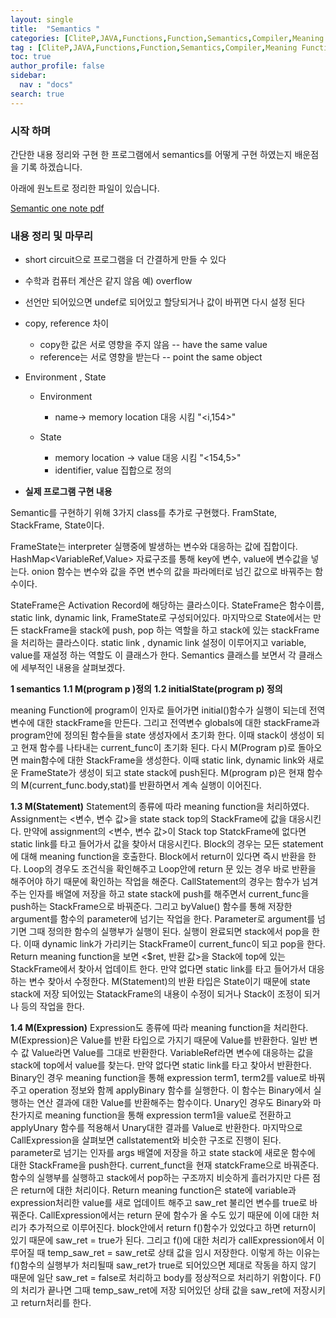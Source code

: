 ```yaml
---
layout: single
title:  "Semantics "
categories: [CliteP,JAVA,Functions,Function,Semantics,Compiler,Meaning Function]
tag : [CliteP,JAVA,Functions,Function,Semantics,Compiler,Meaning Function,State,Stack,Stack Frame,Frame Stack]
toc: true
author_profile: false
sidebar:
  nav : "docs"
search: true
---
```


### 시작 하며 

간단한 내용 정리와 구현 한 프로그램에서 semantics를 어떻게 구현 하였는지 배운점을 기록 하겠습니다. 

아래에 원노트로 정리한 파일이 있습니다. 


<a href="https://meang123.github.io/pdfs/Semantic.pdf">Semantic one note pdf</a>



### 내용 정리 및 마무리 

* short circuit으로 프로그램을 더 간결하게 만들 수 있다

* 수학과 컴퓨터 계산은 같지 않음 예) overflow

* 선언만 되어있으면 undef로 되어있고 할당되거나 값이 바뀌면 다시 설정 된다 

* copy, reference 차이 
  * copy한 값은 서로 영향을 주지 않음  -- have the same value
  * reference는 서로 영향을 받는다     -- point the same object 


* Environment , State 

  - Environment 
    * name-> memory location 대응 시킴 "<i,154>"
  
  - State 
    * memory location -> value 대응 시킴 "<154,5>"
    * identifier, value 집합으로 정의 


* **실제 프로그램 구현 내용** 

Semantic를 구현하기 위해 3가지 class를 추가로 구현했다. FramState, StackFrame, State이다.

FrameState는 interpreter 실행중에 발생하는 변수와 대응하는 값에 집합이다. HashMap<VariableRef,Value> 자료구조를 통해 key에 변수, value에 변수값을 넣는다. onion 함수는 변수와 값을 주면 변수의 값을 파라메터로 넘긴 값으로 바꿔주는 함수이다. 

StateFrame은 Activation Record에 해당하는 클라스이다. StateFrame은 함수이름, static link, dynamic link, FrameState로 구성되어있다. 마지막으로 State에서는 만든 stackFrame을 stack에 push, pop 하는 역할을 하고 stack에 있는 stackFrame을 처리하는 클라스이다. static link , dynamic link 설정이 이루어지고 variable, value를 재설정 하는 역할도 이 클래스가 한다.
Semantics 클래스를 보면서 각 클래스에 세부적인 내용을 살펴보겠다. 

**1 semantics** 
**1.1	M(program p )정의** 
**1.2	initialState(program p) 정의**

meaning Function에 program이 인자로 들어가면 initial()함수가 실행이 되는데 전역변수에 대한 stackFrame을 만든다. 그리고 전역변수 globals에 대한 stackFrame과 program안에 정의된 함수들을 state 생성자에서 초기화 한다. 이때 stack이 생성이 되고 현재 함수를 나타내는 current_func이 초기화 된다.
다시 M(Program p)로 돌아오면 main함수에 대한 StackFrame을 생성한다. 이때 static link, dynamic link와 새로운 FrameState가 생성이 되고 state stack에 push된다. M(program p)은 현재 함수의 M(current_func.body,stat)를 반환하면서 계속 실행이 이어진다.

**1.3	M(Statement)**
Statement의 종류에 따라 meaning function을 처리하였다. Assignment는 <변수, 변수 값>을 state stack top의 StackFrame에 값을 대응시킨다. 만약에 assignment의 <변수, 변수 값>이 Stack top StatckFrame에 없다면 static link를 타고 들어가서 값을 찾아서 대응시킨다. Block의 경우는 모든 statement에 대해 meaning function을 호출한다. Block에서 return이 있다면 즉시 반환을 한다. Loop의 경우도 조건식을 확인해주고 Loop안에 return 문 있는 경우 바로 반환을 해주어야 하기 때문에 확인하는 작업을 해준다. CallStatement의 경우는 함수가 넘겨주는 인자를 배열에 저장을 하고 state stack에 push를 해주면서 current_func을 push하는 StackFrame으로 바꿔준다. 그리고 byValue() 함수를 통해 저장한 argument를 함수의 parameter에 넘기는 작업을 한다. Parameter로 argument를 넘기면 그때 정의한 함수의 실행부가 실행이 된다. 실행이 완료되면 stack에서 pop을 한다. 이때 dynamic link가 가리키는 StackFrame이 current_func이 되고 pop을 한다. Return meaning function을 보면 <$ret, 반환 값>을 Stack에 top에 있는 StackFrame에서 찾아서 업데이트 한다. 만약 없다면 static link를 타고 들어가서 대응하는 변수 찾아서 수정한다. M(Statement)의 반환 타입은 State이기 때문에 state stack에 저장 되어있는 StatackFrame의 내용이 수정이 되거나 Stack이 조정이 되거나 등의 작업을 한다.

**1.4	M(Expression)**
Expression도 종류에 따라 meaning function을 처리한다. M(Expression)은 Value를 반환 타입으로 가지기 때문에 Value를 반환한다. 일반 변수 값 Value라면 Value를 그대로 반환한다. VariableRef라면 변수에 대응하는 값을 stack에 top에서 value를 찾는다. 만약 없다면 static link를 타고 찾아서 반환한다. Binary인 경우 meaning function을 통해 expression term1, term2를 value로 바꿔주고 operation 정보와 함께 applyBinary 함수를 실행한다. 이 함수는 Binary에서 실행하는 연산 결과에 대한 Value를 반환해주는 함수이다. Unary인 경우도 Binary와 마찬가지로 meaning function을 통해 expression term1을 value로 전환하고 applyUnary 함수를 적용해서 Unary대한 결과를 Value로 반환한다. 마지막으로 CallExpression을 살펴보면 callstatement와 비슷한 구조로 진행이 된다. parameter로 넘기는 인자를 args 배열에 저장을 하고 state stack에 새로운 함수에 대한 StackFrame을 push한다. current_funct을 현재 statckFrame으로 바꿔준다. 함수의 실행부를 실행하고 stack에서 pop하는 구조까지 비슷하게 흘러가지만 다른 점은 return에 대한 처리이다. Return meaning function은 state에 variable과 expression처리한 value를 새로 업데이트 해주고 saw_ret 불리언 변수를 true로 바꿔준다. CallExpression에서는 return 문에 함수가 올 수도 있기 때문에 이에 대한 처리가 추가적으로 이루어진다. block안에서 return f()함수가 있었다고 하면 return이 있기 때문에 saw_ret = true가 된다. 그리고 f()에 대한 처리가 callExpression에서 이루어질 때 temp_saw_ret = saw_ret로 상태 값을 임시 저장한다. 이렇게 하는 이유는 f()함수의 실행부가 처리될때 saw_ret가 true로 되어있으면 제대로 작동을 하지 않기 때문에 일단 saw_ret = false로 처리하고 body를 정상적으로 처리하기 위함이다. F()의 처리가 끝나면 그때 temp_saw_ret에 저장 되어있던 상태 값을 saw_ret에 저장시키고 return처리를 한다.  
